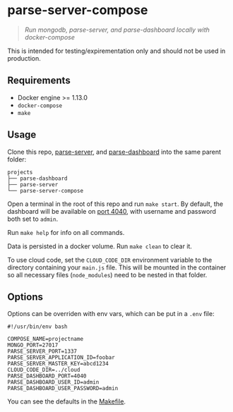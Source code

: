 # parse-server-compose

> *Run mongodb, parse-server, and parse-dashboard locally with docker-compose*

This is intended for testing/expirementation only and should not be used in production.

## Requirements

- Docker engine >= 1.13.0
- `docker-compose`
- `make`

## Usage

Clone this repo, [parse-server](https://github.com/parse-community/parse-server), and [parse-dashboard](https://github.com/parse-community/parse-dashboard) into the same parent folder:

```
projects
├── parse-dashboard
├── parse-server
└── parse-server-compose
```

Open a terminal in the root of this repo and run `make start`. By default, the dashboard will be available on [port 4040](http://localhost:4040), with username and password both set to `admin`.

Run `make help` for info on all commands.

Data is persisted in a docker volume. Run `make clean` to clear it.

To use cloud code, set the `CLOUD_CODE_DIR` environment variable to the directory containing your `main.js` file. This will be mounted in the container so all necessary files (`node_modules`) need to be nested in that folder.

## Options

Options can be overriden with env vars, which can be put in a `.env` file:

```
#!/usr/bin/env bash

COMPOSE_NAME=projectname
MONGO_PORT=27017
PARSE_SERVER_PORT=1337
PARSE_SERVER_APPLICATION_ID=foobar
PARSE_SERVER_MASTER_KEY=abcd1234
CLOUD_CODE_DIR=../cloud
PARSE_DASHBOARD_PORT=4040
PARSE_DASHBOARD_USER_ID=admin
PARSE_DASHBOARD_USER_PASSWORD=admin
```

You can see the defaults in the [Makefile](https://github.com/stephentuso/parse-server-compose/blob/master/Makefile#L5).
